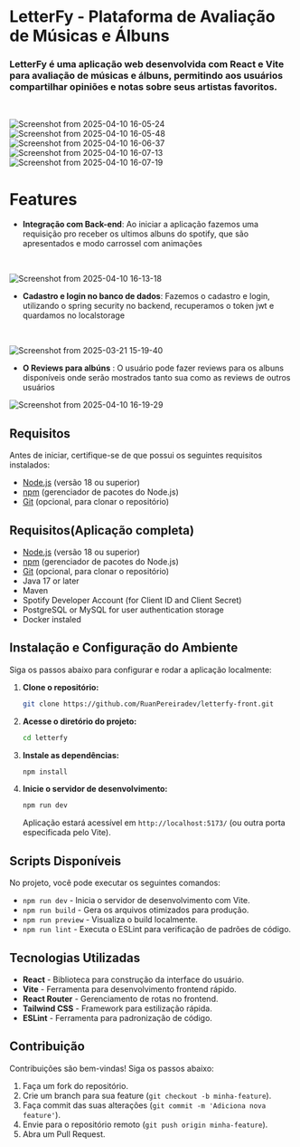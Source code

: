 # LetterFy - Plataforma de Avaliação de Músicas e Álbuns

### LetterFy é uma aplicação web desenvolvida com React e Vite para avaliação de músicas e álbuns, permitindo aos usuários compartilhar opiniões e notas sobre seus artistas favoritos.
</br>

![Screenshot from 2025-04-10 16-05-24](https://github.com/user-attachments/assets/2375340a-15ad-4fa0-a5f2-a8514e7686da)
![Screenshot from 2025-04-10 16-05-48](https://github.com/user-attachments/assets/b9f7bb69-0a31-4575-9390-c7bbe4b4a874)
![Screenshot from 2025-04-10 16-06-37](https://github.com/user-attachments/assets/3d8e2951-aef4-406b-9585-f1370f41a151)
![Screenshot from 2025-04-10 16-07-13](https://github.com/user-attachments/assets/63d8d08c-d612-40dc-849b-ad53e1b78cc2)
![Screenshot from 2025-04-10 16-07-19](https://github.com/user-attachments/assets/b9a152cb-0cdb-4e3d-b3a6-8f8e6fe57d4c)

# Features
- **Integração com Back-end**: Ao iniciar a aplicação fazemos uma requisição pro receber os ultimos albuns do spotify, que são apresentados e modo carrossel com animações
</br>

![Screenshot from 2025-04-10 16-13-18](https://github.com/user-attachments/assets/acd5646d-c4b7-46cd-ba5a-931c3ceccbc7)
</br>

- **Cadastro e login no banco de dados**: Fazemos o cadastro e login, utilizando o spring security no backend, recuperamos o token jwt e quardamos no localstorage
</br>

![Screenshot from 2025-03-21 15-19-40](https://github.com/user-attachments/assets/567cbf8e-bd09-4982-a223-ef7aa6f23e63)
</br>

- **O Reviews para albúns** : O usuário pode fazer reviews para os albuns disponíveis onde serão mostrados tanto sua como as reviews de outros usuários
  </br>

![Screenshot from 2025-04-10 16-19-29](https://github.com/user-attachments/assets/4afb9761-fa27-4320-b89e-ec668deefbf1)
</br>



## Requisitos
Antes de iniciar, certifique-se de que possui os seguintes requisitos instalados:
- [Node.js](https://nodejs.org/) (versão 18 ou superior)
- [npm](https://www.npmjs.com/) (gerenciador de pacotes do Node.js)
- [Git](https://git-scm.com/) (opcional, para clonar o repositório)

## Requisitos(Aplicação completa)
- [Node.js](https://nodejs.org/) (versão 18 ou superior)
- [npm](https://www.npmjs.com/) (gerenciador de pacotes do Node.js)
- [Git](https://git-scm.com/) (opcional, para clonar o repositório)
- Java 17 or later
- Maven
- Spotify Developer Account (for Client ID and Client Secret)
- PostgreSQL or MySQL for user authentication storage
- Docker instaled

## Instalação e Configuração do Ambiente
Siga os passos abaixo para configurar e rodar a aplicação localmente:

1. **Clone o repositório:**
   ```sh
   git clone https://github.com/RuanPereiradev/letterfy-front.git
   ```
   
2. **Acesse o diretório do projeto:**
   ```sh
   cd letterfy
   ```

3. **Instale as dependências:**
   ```sh
   npm install
   ```

4. **Inicie o servidor de desenvolvimento:**
   ```sh
   npm run dev
   ```
   Aplicação estará acessível em `http://localhost:5173/` (ou outra porta especificada pelo Vite).

## Scripts Disponíveis
No projeto, você pode executar os seguintes comandos:

- `npm run dev` - Inicia o servidor de desenvolvimento com Vite.
- `npm run build` - Gera os arquivos otimizados para produção.
- `npm run preview` - Visualiza o build localmente.
- `npm run lint` - Executa o ESLint para verificação de padrões de código.

## Tecnologias Utilizadas
- **React** - Biblioteca para construção da interface do usuário.
- **Vite** - Ferramenta para desenvolvimento frontend rápido.
- **React Router** - Gerenciamento de rotas no frontend.
- **Tailwind CSS** - Framework para estilização rápida.
- **ESLint** - Ferramenta para padronização de código.

## Contribuição
Contribuições são bem-vindas! Siga os passos abaixo:
1. Faça um fork do repositório.
2. Crie um branch para sua feature (`git checkout -b minha-feature`).
3. Faça commit das suas alterações (`git commit -m 'Adiciona nova feature'`).
4. Envie para o repositório remoto (`git push origin minha-feature`).
5. Abra um Pull Request.



